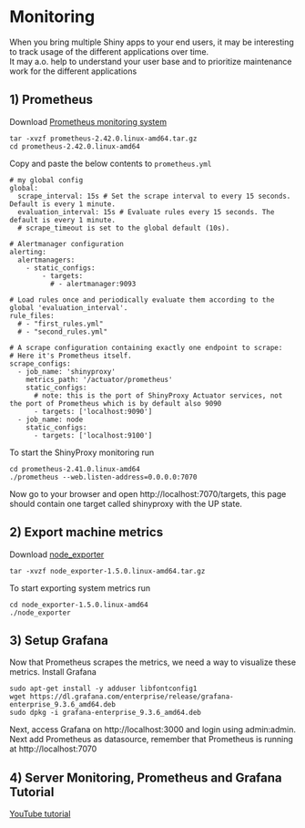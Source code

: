 # Monitoring
When you bring multiple Shiny apps to your end users, it may be interesting to track usage of the different applications over time.<br /> 
It may a.o. help to understand your user base and to prioritize maintenance work for the different applications

## 1) Prometheus
Download [Prometheus monitoring system](https://prometheus.io/download/)
```
tar -xvzf prometheus-2.42.0.linux-amd64.tar.gz
cd prometheus-2.42.0.linux-amd64
```
Copy and paste the below contents to `prometheus.yml`
```
# my global config
global:
  scrape_interval: 15s # Set the scrape interval to every 15 seconds. Default is every 1 minute.
  evaluation_interval: 15s # Evaluate rules every 15 seconds. The default is every 1 minute.
  # scrape_timeout is set to the global default (10s).

# Alertmanager configuration
alerting:
  alertmanagers:
    - static_configs:
        - targets:
          # - alertmanager:9093

# Load rules once and periodically evaluate them according to the global 'evaluation_interval'.
rule_files:
  # - "first_rules.yml"
  # - "second_rules.yml"

# A scrape configuration containing exactly one endpoint to scrape:
# Here it's Prometheus itself.
scrape_configs:
  - job_name: 'shinyproxy'
    metrics_path: '/actuator/prometheus'
    static_configs:
      # note: this is the port of ShinyProxy Actuator services, not the port of Prometheus which is by default also 9090
      - targets: ['localhost:9090']
  - job_name: node
    static_configs:
      - targets: ['localhost:9100']
```
To start the ShinyProxy monitoring run
```
cd prometheus-2.41.0.linux-amd64
./prometheus --web.listen-address=0.0.0.0:7070
```
Now go to your browser and open http://localhost:7070/targets, this page should contain one target called shinyproxy with the UP state.

## 2) Export machine metrics
Download [node_exporter](https://prometheus.io/download/#:~:text=94f1fa4cd28f057c4f16dd0718acfe5bf0b5dc8185177142c6f345d8799b11b4-,node_exporter,-Exporter%20for%20machine)
```
tar -xvzf node_exporter-1.5.0.linux-amd64.tar.gz
```
To start exporting system metrics run
```
cd node_exporter-1.5.0.linux-amd64
./node_exporter
```
## 3) Setup Grafana 
Now that Prometheus scrapes the metrics, we need a way to visualize these metrics.
Install Grafana
```
sudo apt-get install -y adduser libfontconfig1
wget https://dl.grafana.com/enterprise/release/grafana-enterprise_9.3.6_amd64.deb
sudo dpkg -i grafana-enterprise_9.3.6_amd64.deb
```
Next, access Grafana on http://localhost:3000 and login using admin:admin. Next add Prometheus as datasource, remember that Prometheus is running at http://localhost:7070

## 4) Server Monitoring, Prometheus and Grafana Tutorial
[YouTube tutorial](https://youtu.be/9TJx7QTrTyo)

